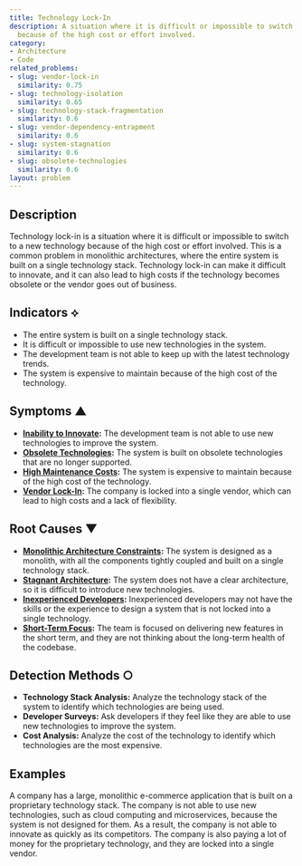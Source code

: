 ```yaml
---
title: Technology Lock-In
description: A situation where it is difficult or impossible to switch to a new technology
  because of the high cost or effort involved.
category:
- Architecture
- Code
related_problems:
- slug: vendor-lock-in
  similarity: 0.75
- slug: technology-isolation
  similarity: 0.65
- slug: technology-stack-fragmentation
  similarity: 0.6
- slug: vendor-dependency-entrapment
  similarity: 0.6
- slug: system-stagnation
  similarity: 0.6
- slug: obsolete-technologies
  similarity: 0.6
layout: problem
---
```


## Description
Technology lock-in is a situation where it is difficult or impossible to switch to a new technology because of the high cost or effort involved. This is a common problem in monolithic architectures, where the entire system is built on a single technology stack. Technology lock-in can make it difficult to innovate, and it can also lead to high costs if the technology becomes obsolete or the vendor goes out of business.

## Indicators ⟡
- The entire system is built on a single technology stack.
- It is difficult or impossible to use new technologies in the system.
- The development team is not able to keep up with the latest technology trends.
- The system is expensive to maintain because of the high cost of the technology.

## Symptoms ▲
- **[Inability to Innovate](inability-to-innovate.md):** The development team is not able to use new technologies to improve the system.
- **[Obsolete Technologies](obsolete-technologies.md):** The system is built on obsolete technologies that are no longer supported.
- **[High Maintenance Costs](high-maintenance-costs.md):** The system is expensive to maintain because of the high cost of the technology.
- **[Vendor Lock-In](vendor-lock-in.md):** The company is locked into a single vendor, which can lead to high costs and a lack of flexibility.

## Root Causes ▼
- **[Monolithic Architecture Constraints](monolithic-architecture-constraints.md):** The system is designed as a monolith, with all the components tightly coupled and built on a single technology stack.
- **[Stagnant Architecture](stagnant-architecture.md):** The system does not have a clear architecture, so it is difficult to introduce new technologies.
- **[Inexperienced Developers](inexperienced-developers.md):** Inexperienced developers may not have the skills or the experience to design a system that is not locked into a single technology.
- **[Short-Term Focus](short-term-focus.md):** The team is focused on delivering new features in the short term, and they are not thinking about the long-term health of the codebase.

## Detection Methods ○
- **Technology Stack Analysis:** Analyze the technology stack of the system to identify which technologies are being used.
- **Developer Surveys:** Ask developers if they feel like they are able to use new technologies to improve the system.
- **Cost Analysis:** Analyze the cost of the technology to identify which technologies are the most expensive.

## Examples
A company has a large, monolithic e-commerce application that is built on a proprietary technology stack. The company is not able to use new technologies, such as cloud computing and microservices, because the system is not designed for them. As a result, the company is not able to innovate as quickly as its competitors. The company is also paying a lot of money for the proprietary technology, and they are locked into a single vendor.
